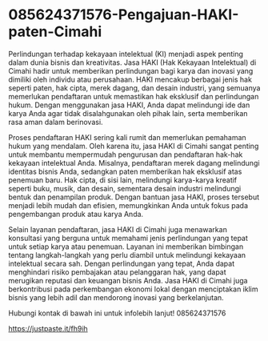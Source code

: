 # 085624371576-Pengajuan-HAKI-paten-Cimahi
Perlindungan terhadap kekayaan intelektual (KI) menjadi aspek penting dalam dunia bisnis dan kreativitas. Jasa HAKI (Hak Kekayaan Intelektual) di Cimahi hadir untuk memberikan perlindungan bagi karya dan inovasi yang dimiliki oleh individu atau perusahaan. HAKI mencakup berbagai jenis hak seperti paten, hak cipta, merek dagang, dan desain industri, yang semuanya memerlukan pendaftaran untuk memastikan hak eksklusif dan perlindungan hukum. Dengan menggunakan jasa HAKI, Anda dapat melindungi ide dan karya Anda agar tidak disalahgunakan oleh pihak lain, serta memberikan rasa aman dalam berinovasi.

Proses pendaftaran HAKI sering kali rumit dan memerlukan pemahaman hukum yang mendalam. Oleh karena itu, jasa HAKI di Cimahi sangat penting untuk membantu mempermudah pengurusan dan pendaftaran hak-hak kekayaan intelektual Anda. Misalnya, pendaftaran merek dagang melindungi identitas bisnis Anda, sedangkan paten memberikan hak eksklusif atas penemuan baru. Hak cipta, di sisi lain, melindungi karya-karya kreatif seperti buku, musik, dan desain, sementara desain industri melindungi bentuk dan penampilan produk. Dengan bantuan jasa HAKI, proses tersebut menjadi lebih mudah dan efisien, memungkinkan Anda untuk fokus pada pengembangan produk atau karya Anda.

Selain layanan pendaftaran, jasa HAKI di Cimahi juga menawarkan konsultasi yang berguna untuk memahami jenis perlindungan yang tepat untuk setiap karya atau penemuan. Layanan ini memberikan bimbingan tentang langkah-langkah yang perlu diambil untuk melindungi kekayaan intelektual secara sah. Dengan perlindungan yang tepat, Anda dapat menghindari risiko pembajakan atau pelanggaran hak, yang dapat merugikan reputasi dan keuangan bisnis Anda. Jasa HAKI di Cimahi juga berkontribusi pada perkembangan ekonomi lokal dengan menciptakan iklim bisnis yang lebih adil dan mendorong inovasi yang berkelanjutan.

Hubungi kontak di bawah ini untuk infolebih lanjut!
085624371576

https://justpaste.it/fh9ih
